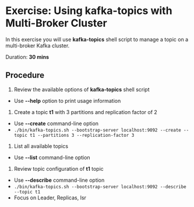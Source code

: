 # Exercise: Using kafka-topics with Multi-Broker Cluster

In this exercise you will use **kafka-topics** shell script to manage a topic on a multi-broker Kafka cluster.

Duration: **30 mins**

## Procedure

1. Review the available options of **kafka-topics** shell script
  * Use **--help** option to print usage information
1. Create a topic **t1** with 3 partitions and replication factor of 2
  * Use **--create** command-line option
  * `./bin/kafka-topics.sh --bootstrap-server localhost:9092 --create --topic t1 --partitions 3 --replication-factor 3`
1. List all available topics
  * Use **--list** command-line option
1. Review topic configuration of **t1** topic
  * Use **--describe** command-line option
  * `./bin/kafka-topics.sh --bootstrap-server localhost:9092 --describe --topic t1`
  * Focus on Leader, Replicas, Isr
